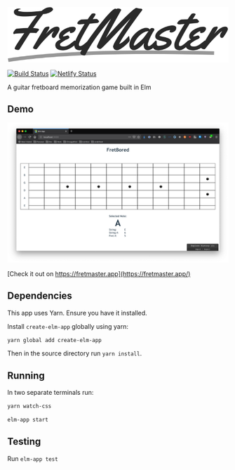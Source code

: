 ![FretMaster](public/logo.svg)

[![Build Status](https://travis-ci.org/dkarter/fretmaster-elm.svg?branch=master)](https://travis-ci.org/dkarter/fretmaster-elm) [![Netlify Status](https://api.netlify.com/api/v1/badges/24645345-0e36-4da3-a692-4ef050add400/deploy-status)](https://app.netlify.com/sites/fretmaster/deploys)

A guitar fretboard memorization game built in Elm

## Demo

![screenshot](img/screenshot.png)


[Check it out on https://fretmaster.app](https://fretmaster.app/)

## Dependencies

This app uses Yarn. Ensure you have it installed.

Install `create-elm-app` globally using yarn:

```sh
yarn global add create-elm-app
```

Then in the source directory run `yarn install`.


## Running

In two separate terminals run:

```sh
yarn watch-css
```

```sh
elm-app start
```

## Testing

Run `elm-app test`
